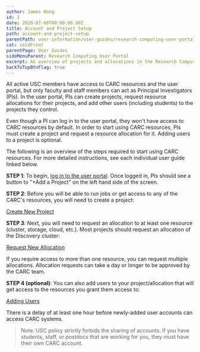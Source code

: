 ```yaml
---
author: James Hong
id: 2
date: 2020-07-08T00:00:00.00Z
title: Account and Project Setup
path: account-and-project-setup
parentPath: user-information/user-guides/research-computing-user-portal
cat: coldFront
parentPage: User Guides
sideMenuParent: Research Computing User Portal
excerpt: An overview of projects and allocations in the Research Computing User Portal.
backToTopBtnFlag: true
---
```


All active USC members have access to CARC resources and the user portal, but only faculty and staff members can act as Principal Investigators (PIs). In the user portal, PIs can create projects, request resource allocations for their projects, and add other users (including students) to the projects they control.

Even though a PI can log in to the user portal, they won't have access to CARC resources by default. In order to start using CARC resources, PIs must create a project and request a resource allocation for it. Adding users to a project is optional.

The following is an overview of the steps required to start using CARC resources. For more detailed instructions, see each individual user guide linked below.  

**STEP 1**: To begin, [log in to the user portal](https://hpcaccount.usc.edu/). Once logged in, PIs should see a button to "+Add a Project" on the left hand side of the screen.

**STEP 2**:  Before you will be able to run jobs or get access to any of the CARC's resources, you will need to create a project:  

[Create New Project](create-a-new-project)  

**STEP 3**:  Next, you will need to request an allocation to at least one resource (cluster, storage, cloud, etc.).  Most projects should request an allocation of the Discovery cluster:

[Request New Allocation](request-new-allocation)

If you require access to more than one resource, you can request multiple allocations. Allocation requests can take a day or longer to be approved by the CARC team.

**STEP 4 (optional)**: You can also add users to your project/allocation that will get access to the resources you grant them access to:  

[Adding Users](adding-users-to-project-or-allocation)  

There is a delay of at least one hour before newly-added user accounts can access CARC systems.

> Note:  USC policy strictly forbids the sharing of accounts. If you have students, staff, or postdocs that are working for you, they must have their own CARC account.
